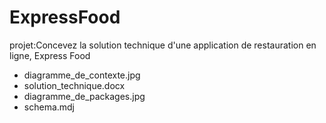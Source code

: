 # ExpressFood
projet:Concevez la solution technique d'une application de restauration en ligne, Express Food

- diagramme_de_contexte.jpg
- solution_technique.docx
- diagramme_de_packages.jpg
- schema.mdj 
